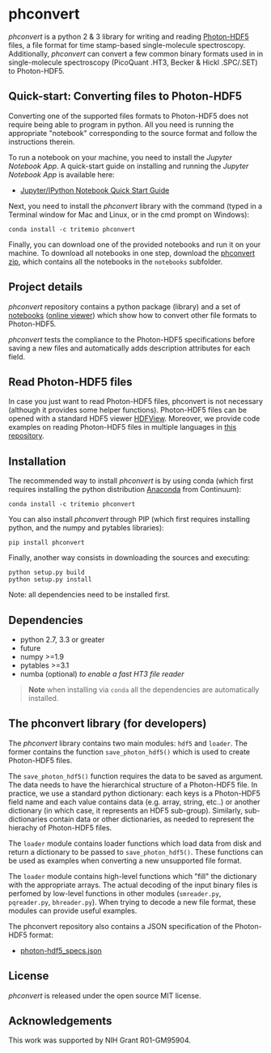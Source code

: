 # phconvert

*phconvert* is a python 2 & 3 library for writing and reading
<a href="http://photon-hdf5.org/" target="_blank">Photon-HDF5</a>
files, a file format for time stamp-based single-molecule spectroscopy.
Additionally, *phconvert* can convert a few common binary formats
used in in single-molecule spectroscopy (PicoQuant .HT3,
Becker & Hickl .SPC/.SET) to Photon-HDF5.

## Quick-start: Converting files to Photon-HDF5

Converting one of the supported files formats to Photon-HDF5 does not require 
being able to program in python. All you need is running the appropriate "notebook"
corresponding to the source format and follow the instructions therein.

To run a notebook on your machine, you need to install the *Jupyter Notebook App*. 
A quick-start guide on installing and running the *Jupyter Notebook App* is available here:

- <a href="http://jupyter-notebook-beginner-guide.readthedocs.org/" target="_blank">Jupyter/IPython Notebook Quick Start Guide</a>

Next, you need to install the *phconvert* library with the command (typed in a Terminal window for Mac and Linux, or in the cmd prompt on Windows):

    conda install -c tritemio phconvert
    
Finally, you can download one of the provided notebooks and run it on your machine.
To download all notebooks in one step, download the 
[phconvert zip](https://github.com/Photon-HDF5/phconvert/archive/master.zip), 
which contains all the notebooks in the `notebooks` subfolder.

## Project details

*phconvert* repository contains a python package (library) and a set of
[notebooks](https://github.com/Photon-HDF5/phconvert/tree/master/notebooks) 
([online viewer](http://nbviewer.ipython.org/github/Photon-HDF5/phconvert/tree/master/notebooks/)) 
which show how to convert other file formats to Photon-HDF5.

*phconvert* tests the compliance to the Photon-HDF5 specifications
before saving a new files and automatically adds description 
attributes for each field.

## Read Photon-HDF5 files

In case you just want to read Photon-HDF5 files, phconvert is not
necessary (although it provides some helper functions).
Photon-HDF5 files can be opened with a standard HDF5 viewer
[HDFView](https://www.hdfgroup.org/products/java/hdfview/).
Moreover, we provide code examples on reading Photon-HDF5 files
in multiple languages in 
[this repository](https://github.com/Photon-HDF5/photon_hdf5_reading_examples).

## Installation

The recommended way to install *phconvert* is by using conda (which first requires installing the python distribution [Anaconda](https://store.continuum.io/cshop/anaconda/) from Continuum):

    conda install -c tritemio phconvert

You can also install *phconvert* through PIP (which first requires installing python, and the numpy and pytables libraries):

    pip install phconvert

Finally, another way consists in downloading the sources and executing:

    python setup.py build
    python setup.py install

Note: all dependencies need to be installed first.

## Dependencies

- python 2.7, 3.3 or greater
- future
- numpy >=1.9
- pytables >=3.1
- numba (optional) *to enable a fast HT3 file reader*

> **Note**
> when installing via `conda` all the dependencies are automatically installed.


## The phconvert library (for developers)

The *phconvert* library contains two main modules: `hdf5` and `loader`. The former contains 
the function `save_photon_hdf5()` which is used to create Photon-HDF5 files.

The `save_photon_hdf5()` function requires the data to be saved as argument.
The data needs to have the hierarchical structure of a Photon-HDF5 file. 
In practice, we use a standard python dictionary: each keys is a Photon-HDF5 field name and
each value contains data (e.g. array, string, etc..) or another dictionary
(in which case, it represents an HDF5 sub-group). Similarly, sub-dictionaries 
contain data or other dictionaries, as needed to represent the hierachy of Photon-HDF5 files.

The `loader` module contains loader functions which load data from disk and return a dictionary
to be passed to `save_photon_hdf5()`. These functions can be used as examples
when converting a new unsupported file format.

The `loader` module contains high-level functions which "fill" the dictionary
with the appropriate arrays. The actual decoding of the input binary files is perfomed
by low-level functions in other modules (`smreader.py`, `pqreader.py`, `bhreader.py`).
When trying to decode a new file format, these modules can provide useful examples.

The phconvert repository also contains a JSON specification of the Photon-HDF5 format:

- [photon-hdf5_specs.json](https://github.com/Photon-HDF5/phconvert/blob/master/phconvert/specs/photon-hdf5_specs.json)


## License

*phconvert* is released under the open source MIT license.


## Acknowledgements
This work was supported by NIH Grant R01-GM95904.

